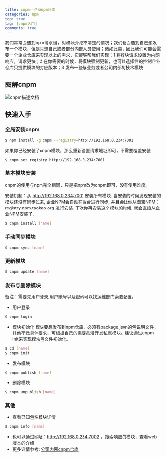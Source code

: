 ```yaml
---
title: cnpm--企业npm仓库
categories: npm
top: true
tag: [cnpm入门]
comments: true
---
```


我们常常会遇到npm请求慢，对模块介绍不清楚的情况；我们也会遇到自己想发布一个模块，但是只想自己或者部分内部人员使用；诸如此类，因此我们可能会需要一个企业仓库来实现以上的需求，它能够帮我们实现：1 将模块请求设置为内网响应，请求更快；2 在你需要的时候，将模块强制更新，也可以选择性的控制企业仓库只提供模块的对应版本；3 发布一些与业务或者公司内部的技术模块

<!--more-->

## 图解cnpm

![cnpm描述文档](/blog/img/cnpm-desc.png)



## 快速入手

### 全局安装cnpm

``` bash
$ npm install -g cnpm --registry=http://192.168.0.234:7001
```
如果你已经安装了cnpm模块，那么重新设置请求地址即可，不需要覆盖安装
``` bash
$ cnpm set registry http://192.168.0.234:7001
```

### 基本模块安装
cnpm的使用与npm完全相同，只是把npm改为cnpm即可，没有使用难度。

安装机制：从 http://192.168.0.234:7001 安装所有模块. 当安装的时候发现安装的模块还没有同步过来, 企业NPM会自动在后台进行同步, 并且会让你从淘宝NPM：registry.npm.taobao.org 进行安装. 下次你再安装这个模块的时候, 就会直接从企业NPM安装了.
``` bash
$ cnpm install [name]
```
### 手动同步模块
``` bash
$ cnpm sync [name]
```
### 更新模块
``` bash
$ cnpm update [name]
```
### 发布与删除模块
备注：需要先用户登录,用户账号以及密码可以找运维部门索要配置。
* 用户登录
``` bash
$ cnpm login
```
* 模块初始化
模块要想发布到npm仓库，必须有package.json的包说明文件，其他不做具体要求，可根据自己的需要灵活开发私属模块。建议通过cnpm init来实现模块包文件初始化。
``` bash
$ cd [name]
$ cnpm init 
```
* 发布模块
``` bash
$ cnpm publish [name]
```
* 删除模块
``` bash
$ cnpm unpublish [name]
```
### 其他

* 查看已知包名模块详情
``` bash
$ cnpm info [name]
```
* 也可以通过网址：http://192.168.0.234:7002 ，搜索响应的模块，查看web版本的介绍
* 更多详情参考: [公司内网cnpm仓库](http://192.168.0.234:7002/)